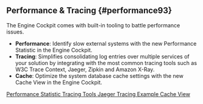 ## Performance & Tracing {#performance93}

The Engine Cockpit comes with built-in tooling to battle performance issues.

- __Performance__: Identify slow external systems with the new Performance Statistic in the Engine Cockpit.
- __Tracing__: Simplifies consolidating log entries over multiple services of your solution by
  integrating with the most common tracing tools such as W3C Trace Context, Jaeger, Zipkin and Amazon X-Ray.
- __Cache__: Optimize the system database cache settings with the new Cache View in the Engine Cockpit.

<div class="short-links">
	<a href="${docBaseUrl}/engine-guide/tool-reference/engine-cockpit/monitor.html#engine-cockpit-monitor-performance"
		target="_blank" rel="noopener noreferrer">
		<i class="si si-book"></i> Performance Statistic
	</a>
    <a href="${docBaseUrl}/engine-guide/monitoring/logging.html#request-tracing-tools"
		target="_blank" rel="noopener noreferrer">
		<i class="si si-book"></i> Tracing Tools
	</a>
   	<a href="https://github.com/axonivy/docker-samples/tree/master/ivy-tracing-jaeger"
		target="_blank" rel="noopener noreferrer">
		<i class="si si-movie"></i> Jaeger Tracing Example
	</a>
    <a href="${docBaseUrl}/engine-guide/tool-reference/engine-cockpit/monitor.html#cache"
		target="_blank" rel="noopener noreferrer">
		<i class="si si-book"></i> Cache View
	</a>
</div>
